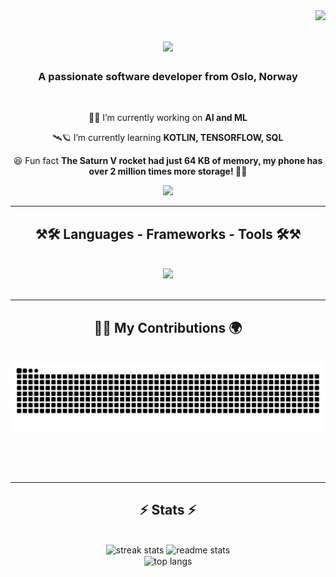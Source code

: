 <img align="right" src="https://visitor-badge.laobi.icu/badge?page_id=andreashomelien.andreashomelien" />

<h1 align="center">
    <img src="https://readme-typing-svg.herokuapp.com/?font=Righteous&size=35&center=true&vCenter=true&width=500&height=70&duration=4000&lines=Hello!+👽🛸;+I'm+Andreas+Homelien!+🫅;" />
</h1>

<h3 align="center">A passionate software developer from Oslo, Norway</h3>

<br/>

<div align="center">
 
 🔭💫 I’m currently working on **AI and ML**
 
 🛰️🪐 I’m currently learning **KOTLIN, TENSORFLOW, SQL**

😆 Fun fact **The Saturn V rocket had just 64 KB of memory, my phone has over 2 million times more storage! 🚀📱**

 </div>

<div align="center"> 
  <a href="https://www.linkedin.com/in/andreas-homelien-4a038818b" target="_blank">
    <img src="https://img.shields.io/badge/LinkedIn-0077B5?style=for-the-badge&logo=linkedin&logoColor=white" target="_blank" />
  </a>
</div>

 <hr/>
 
<h2 align="center">⚒️🛠️ Languages - Frameworks - Tools 🛠️⚒️</h2>
<br/>
<div align="center">
    <img src="https://skillicons.dev/icons?i=python,java,vscode,pycharm,github,git,obsidian,regex" />
</div>

<br/>
<hr/>

<div align="center">
  <h2>🧑‍🚀 My Contributions 🌍</h2>
  <br>
  <img alt="snake eating my contributions" src="https://raw.githubusercontent.com/andreashomelien/andreashomelien/output/github-contribution-grid-snake.svg" />
  
  <br/><br/><br/>
</div>

<hr/>

<h2 align="center">⚡ Stats ⚡</h2>
<br>
<div align=center>
  <img width=390 src="https://github-readme-streak-stats.vercel.app/?user=andreashomelien&count_private=true&theme=react&border_radius=10" alt="streak stats"/>
  <img width=390 src="https://github-readme-stats.vercel.app/api?username=andreashomelien&count_private=true&show_icons=true&theme=react&rank_icon=github&border_radius=10" alt="readme stats" />
  <br/>
  <img width=325 align="center" src="https://github-readme-stats.vercel.app/api/top-langs/?username=andreashomelien&hide=HTML&langs_count=8&layout=compact&theme=react&border_radius=10&size_weight=0.5&count_weight=0.5&exclude_repo=github-readme-stats" alt="top langs" />
</div>
